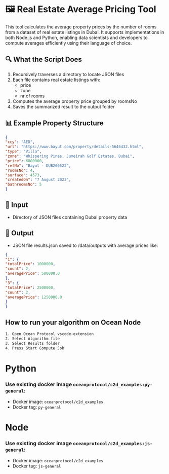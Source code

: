 # 🖼️ Real Estate Average Pricing Tool

This tool calculates the average property prices by the number of rooms from a dataset of real estate listings in Dubai. It supports implementations in both Node.js and Python, enabling data scientists and developers to compute averages efficiently using their language of choice.

## 🔍 What the Script Does

1. Recursively traverses a directory to locate JSON files
2. Each file contains real estate listings with:
   - price
   - zone
   - nr of rooms
3. Computes the average property price grouped by roomsNo
4. Saves the summarized result to the output folder

## 📊 Example Property Structure
```json
{
"ccy": "AED",
"url": "https://www.bayut.com/property/details-5646432.html",
"type": "Villa",
"zone": "Whispering Pines, Jumeirah Golf Estates, Dubai",
"price": 6800000,
"refNo": "Bayut - DUB206522",
"roomsNo": 4,
"surface": 4573,
"createdOn": "7 August 2023",
"bathroomsNo": 5
}
```
## 📁 Input

- Directory of JSON files containing Dubai property data

## 📁 Output

- JSON file results.json saved to /data/outputs with average prices like:
```json
{
"1": {
"totalPrice": 1000000,
"count": 2,
"averagePrice": 500000.0
},
"3": {
"totalPrice": 2500000,
"count": 2,
"averagePrice": 1250000.0
}
}
```
## How to run your algorithm on Ocean Node

```bash
1. Open Ocean Protocol vscode-extension
2. Select Algorithm file
3. Select Results folder
4. Press Start Compute Job
```

# Python

### Use existing docker image `oceanprotocol/c2d_examples:py-general`:

- Docker image: `oceanprotocol/c2d_examples`
- Docker tag: `py-general`

# Node

### Use existing docker image `oceanprotocol/c2d_examples:js-general`:

- Docker image: `oceanprotocol/c2d_examples`
- Docker tag: `js-general`

